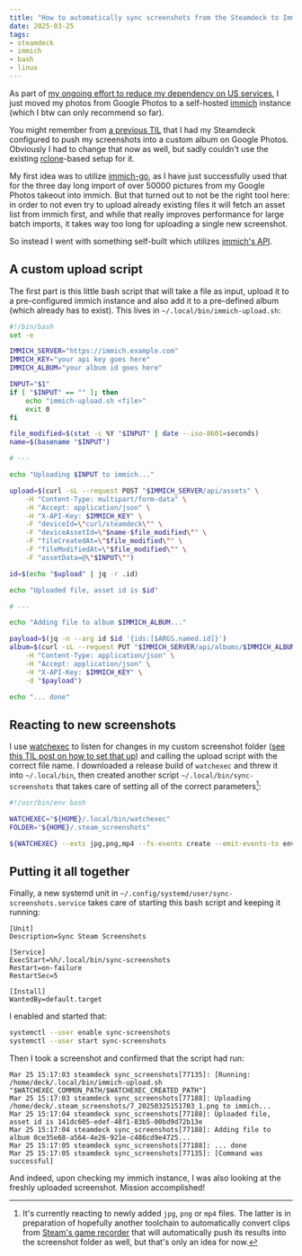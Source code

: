 ```yaml
---
title: "How to automatically sync screenshots from the Steamdeck to Immich"
date: 2025-03-25
tags:
- steamdeck
- immich
- bash
- linux
---
```


As part of [my ongoing effort to reduce my dependency on US services](https://chaos.social/@foosel/114105591362840338), I just moved my photos
from Google Photos to a self-hosted [immich](https://immich.app/) instance (which I btw can only recommend so far).

You might remember from [a previous TIL](/til/how-to-automatically-sync-screenshots-from-the-steamdeck-to-google-photos/) 
that I had my Steamdeck configured to push my screenshots into a custom album on Google Photos. Obviously I had to change that now as well, 
but sadly couldn't use the existing [rclone](https://rclone.org/)-based setup for it. 

My first idea was to utilize [immich-go](https://github.com/simulot/immich-go), as I have just successfully used that for the
three day long import of over 50000 pictures from my Google Photos takeout into immich. But that turned out to not be the right tool here: in order to not even try to
upload already existing files it will fetch an asset list from immich first, and while that really improves performance for large batch imports,
it takes way too long for uploading a single new screenshot.

So instead I went with something self-built which utilizes [immich's API](https://immich.app/docs/api/).

## A custom upload script

The first part is this little bash script that will take a file as input, upload it to a pre-configured immich instance and also add it to a
pre-defined album (which already has to exist). This lives in `~/.local/bin/immich-upload.sh`:

``` bash
#!/bin/bash
set -e

IMMICH_SERVER="https://immich.example.com"
IMMICH_KEY="your api key goes here"
IMMICH_ALBUM="your album id goes here"

INPUT="$1"
if [ "$INPUT" == "" ]; then
    echo "immich-upload.sh <file>"
    exit 0
fi

file_modified=$(stat -c %Y "$INPUT" | date --iso-8601=seconds)
name=$(basename "$INPUT")

# ---

echo "Uploading $INPUT to immich..."

upload=$(curl -sL --request POST "$IMMICH_SERVER/api/assets" \
    -H "Content-Type: multipart/form-data" \
    -H "Accept: application/json" \
    -H "X-API-Key: $IMMICH_KEY" \
    -F "deviceId=\"curl/steamdeck\"" \
    -F "deviceAssetId=\"$name-$file_modified\"" \
    -F "fileCreatedAt=\"$file_modified\"" \
    -F "fileModifiedAt=\"$file_modified\"" \
    -F "assetData=@\"$INPUT\"")

id=$(echo "$upload" | jq -r .id)

echo "Uploaded file, asset id is $id"

# ---

echo "Adding file to album $IMMICH_ALBUM..."

payload=$(jq -n --arg id $id '{ids:[$ARGS.named.id]}')
album=$(curl -sL --request PUT "$IMMICH_SERVER/api/albums/$IMMICH_ALBUM/assets" \
    -H "Content-Type: application/json" \
    -H "Accept: application/json" \
    -H "X-API-Key: $IMMICH_KEY" \
    -d "$payload")

echo "... done"
```

## Reacting to new screenshots

I use [watchexec](https://github.com/watchexec/watchexec) to listen for changes in my custom screenshot folder 
([see this TIL post on how to set that up](/til/how-to-automatically-sync-screenshots-from-the-steamdeck-to-google-photos/))
and calling the upload script with the correct file name. I downloaded a release build of `watchexec` and threw it into `~/.local/bin`, then created another 
script `~/.local/bin/sync-screenshots` that takes care of setting all of the correct parameters[^1]:

``` bash
#!/usr/bin/env bash

WATCHEXEC="${HOME}/.local/bin/watchexec"
FOLDER="${HOME}/.steam_screenshots"

${WATCHEXEC} --exts jpg,png,mp4 --fs-events create --emit-events-to environment -w $FOLDER -o queue -p -v -- '/home/deck/.local/bin/immich-upload.sh "$WATCHEXEC_COMMON_PATH/$WATCHEXEC_CREATED_PATH"'
```

## Putting it all together

Finally, a new systemd unit in `~/.config/systemd/user/sync-screenshots.service` takes care of starting this bash script and keeping it running:

```
[Unit]
Description=Sync Steam Screenshots

[Service]
ExecStart=%h/.local/bin/sync-screenshots
Restart=on-failure
RestartSec=5

[Install]
WantedBy=default.target
```

I enabled and started that:

``` bash
systemctl --user enable sync-screenshots
systemctl --user start sync-screenshots
```

Then I took a screenshot and confirmed that the script had run:

```
Mar 25 15:17:03 steamdeck sync_screenshots[77135]: [Running: /home/deck/.local/bin/immich-upload.sh "$WATCHEXEC_COMMON_PATH/$WATCHEXEC_CREATED_PATH"]
Mar 25 15:17:03 steamdeck sync_screenshots[77188]: Uploading /home/deck/.steam_screenshots/7_20250325151703_1.png to immich...
Mar 25 15:17:04 steamdeck sync_screenshots[77188]: Uploaded file, asset id is 141dc605-edef-48f1-83b5-00bd9d72b13e
Mar 25 15:17:04 steamdeck sync_screenshots[77188]: Adding file to album 0ce35e68-a564-4e26-921e-c486cd9e4725...
Mar 25 15:17:05 steamdeck sync_screenshots[77188]: ... done
Mar 25 15:17:05 steamdeck sync_screenshots[77135]: [Command was successful]
```

And indeed, upon checking my immich instance, I was also looking at the freshly uploaded screenshot. Mission accomplished!

[^1]: It's currently reacting to newly added `jpg`, `png` or `mp4` files. The latter is in preparation of hopefully another toolchain to automatically convert clips from 
[Steam's game recorder](https://store.steampowered.com/gamerecording) that will automatically push its results into the screenshot folder as well, but that's only an idea for now.
